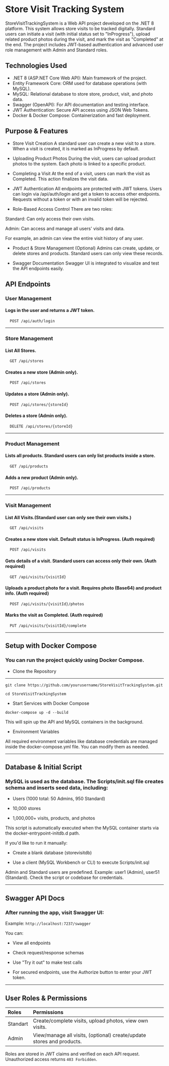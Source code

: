
# Store Visit Tracking System


StoreVisitTrackingSystem is a Web API project developed on the .NET 8 platform. This system allows store visits to be tracked digitally. Standard users can initiate a visit (with initial status set to "InProgress"), upload related product photos during the visit, and mark the visit as "Completed" at the end. The project includes JWT-based authentication and advanced user role management with Admin and Standard roles.
## Technologies Used

- .NET 8 (ASP.NET Core Web API): Main framework of the project.
- Entity Framework Core: ORM used for database operations (with MySQL).
- MySQL: Relational database to store store, product, visit, and photo data.
- Swagger (OpenAPI): For API documentation and testing interface.
- JWT Authentication: Secure API access using JSON Web Tokens.
- Docker & Docker Compose: Containerization and fast deployment.

## Purpose & Features

- Store Visit Creation
A standard user can create a new visit to a store. When a visit is created, it is marked as InProgress by default.

- Uploading Product Photos
During the visit, users can upload product photos to the system. Each photo is linked to a specific product.

- Completing a Visit
At the end of a visit, users can mark the visit as Completed. This action finalizes the visit data.

- JWT Authentication
All endpoints are protected with JWT tokens. Users can login via /api/auth/login and get a token to access other endpoints. Requests without a token or with an invalid token will be rejected.

- Role-Based Access Control
There are two roles:

Standard: Can only access their own visits.

Admin: Can access and manage all users' visits and data.

For example, an admin can view the entire visit history of any user.

- Product & Store Management (Optional)
Admins can create, update, or delete stores and products. Standard users can only view these records.

- Swagger Documentation
Swagger UI is integrated to visualize and test the API endpoints easily.

  
## API Endpoints

### User Management

#### Logs in the user and returns a JWT token.

```http
  POST /api/auth/login
```
---

### Store Management

#### List All Stores.

```http
  GET /api/stores
```

#### Creates a new store (Admin only).

```http
  POST /api/stores
```

#### Updates a store (Admin only).

```http
  POST /api/stores/{storeId}
```

#### Deletes a store (Admin only).

```http
  DELETE /api/stores/{storeId}
```

---

### Product Management

#### Lists all products. Standard users can only list products inside a store.

```http
  GET /api/products
```

#### Adds a new product (Admin only).

```http
  POST /api/products
```

---

### Visit Management

#### List All Visits.(Standard user can only see their own visits.)


```http
  GET /api/visits
```


#### Creates a new store visit. Default status is InProgress. (Auth required)


```http
  POST /api/visits
```


#### Gets details of a visit. Standard users can access only their own. (Auth required)


```http
  GET /api/visits/{visitId}
```


#### Uploads a product photo for a visit. Requires photo (Base64) and product info. (Auth required)

```http
  POST /api/visits/{visitId}/photos
```


#### Marks the visit as Completed. (Auth required)

```http
  PUT /api/visits/{visitId}/complete
```


---


  
## Setup with Docker Compose

### You can run the project quickly using Docker Compose.


- Clone the Repository

---

`git clone https://github.com/yourusername/StoreVisitTrackingSystem.git`

`cd StoreVisitTrackingSystem`

- Start Services with Docker Compose

`docker-compose up -d --build`

This will spin up the API and MySQL containers in the background.

- Environment Variables

All required environment variables like database credentials are managed inside the docker-compose.yml file. You can modify them as needed.

---

## Database & Initial Script

### MySQL is used as the database. The Scripts/init.sql file creates schema and inserts seed data, including:

- Users (1000 total: 50 Admins, 950 Standard)

- 10,000 stores

- 1,000,000+ visits, products, and photos

This script is automatically executed when the MySQL container starts via the docker-entrypoint-initdb.d path.

If you'd like to run it manually:

- Create a blank database (storevisitdb)

- Use a client (MySQL Workbench or CLI) to execute Scripts/init.sql

Admin and Standard users are predefined. Example: user1 (Admin), user51 (Standard). Check the script or codebase for credentials.

---

## Swagger API Docs

### After running the app, visit Swagger UI:

Example: `http://localhost:7237/swagger`

You can:

- View all endpoints

- Check request/response schemas

- Use "Try it out" to make test calls

- For secured endpoints, use the Authorize button to enter your JWT token.


---

## User Roles & Permissions



| Roles | Permissions    
| :-------- | :------- 
| Standart | Create/complete visits, upload photos, view own visits. 
| Admin | View/manage all visits, (optional) create/update stores and products.
  

Roles are stored in JWT claims and verified on each API request. Unauthorized access returns `403 Forbidden`.
